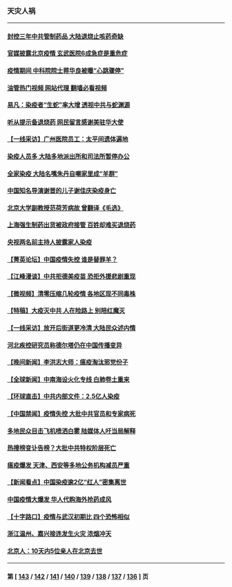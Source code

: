### 天灾人祸
---
#### [封控三年中共管制药品 大陆退烧止咳药奇缺](../../pages/ncid280/n13890787.md?12241645) 
#### [官媒披露北京疫情 玄武医院6成急症是重危症](../../pages/ncid280/n13890820.md?12241645) 
#### [疫情期间 中科院院士蒋华良被曝“心跳骤停”](../../pages/ncid280/n13890956.md?12241645) 
#### [油管热门视频 网站代理 翻墙必看视频](http://138.2.39.72:81/youtube.html?epic-marker?12241645)
#### [易凡：染疫者“生蛇”率大增 透视中共与蛇渊源](../../pages/ncid280/n13890785.md?12241645) 
#### [听从提示备退烧药 网民留言感谢美驻华大使](../../pages/ncid280/n13890916.md?12241645) 
#### [【一线采访】广州医院员工：太平间遗体遍地](../../pages/ncid280/n13890799.md?12241645) 
#### [染疫人员多 大陆多地派出所和司法所暂停办公](../../pages/ncid280/n13890859.md?12241645) 
#### [全家染疫 大陆名嘴朱丹自嘲家里成“羊群”](../../pages/ncid280/n13890815.md?12241645) 
#### [中国知名导演谢晋的儿子谢佳庆染疫身亡](../../pages/ncid280/n13890775.md?12241645) 
#### [北京大学副教授范荷芳病故 曾翻译《毛选》](../../pages/ncid280/n13890768.md?12241645) 
#### [上海强生制药出货被政府接管 百姓却难买退烧药](../../pages/ncid280/n13890781.md?12241645) 
#### [央视两名前主持人披露家人染疫](../../pages/ncid280/n13890730.md?12241645) 
#### [【菁英论坛】中国疫情失控 谁是替罪羊？](../../pages/ncid280/n13890778.md?12241645) 
#### [【江峰漫谈】中共拒德美疫苗 恐拒外援悲剧重现](../../pages/ncid280/n13890686.md?12241645) 
#### [【微视频】清零压缩几轮疫情 各地区现不同毒株](../../pages/ncid280/n13890621.md?12241645) 
#### [【特稿】大疫灭中共 人在险路上 别陪红魔灭](../../pages/ncid280/n13890697.md?12241645) 
#### [【一线采访】放开后街道更冷清 大陆民众述内情](../../pages/ncid280/n13890379.md?12241645) 
#### [河北疾控研究员称德尔塔仍在中国传播变异](../../pages/ncid280/n13890423.md?12241645) 
#### [【晚间新闻】李洪志大师：瘟疫淘汰邪党份子](../../pages/ncid280/n13890387.md?12241645) 
#### [【全球新闻】中南海设火化专线 白肺卷土重来](../../pages/ncid280/n13890086.md?12241645) 
#### [【环球直击】中共内部文件：2.5亿人染疫](../../pages/ncid280/n13890056.md?12241645) 
#### [【中国禁闻】疫情失控 大批中共官员和专家病死](../../pages/ncid280/n13890074.md?12241645) 
#### [多地民众目击飞机喷洒白雾 陆媒体人吁当局解释](../../pages/ncid280/n13890343.md?12241645) 
#### [热搜榜变讣告榜？大批中共特权阶层死亡](../../pages/ncid280/n13890245.md?12241645) 
#### [瘟疫爆发 天津、西安等多地公务机构减员严重](../../pages/ncid280/n13890266.md?12241645) 
#### [【新闻看点】中国染疫逾2亿“红人”密集离世](../../pages/ncid280/n13890084.md?12241645) 
#### [中国疫情大爆发 华人代购海外抢药成风](../../pages/ncid280/n13890241.md?12241645) 
#### [【十字路口】疫情与武汉初期比  四个恐怖相似](../../pages/ncid280/n13889787.md?12241645) 
#### [浙江温州、嘉兴接连发生火灾 浓烟冲天](../../pages/ncid280/n13890260.md?12241645) 
#### [北京人：10天内5位亲人在北京去世](../../pages/ncid280/n13890179.md?12241645) 

---
#### 第 [ [143](./143.md?12241645) / [142](./142.md?12241645) / [141](./141.md?12241645) / [140](./140.md?12241645) / [139](./139.md?12241645) / [138](./138.md?12241645) / [137](./137.md?12241645) / [136](./136.md?12241645) ] 页
